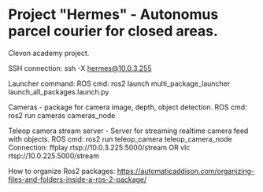 # Project "Hermes" - Autonomus parcel courier for closed areas.
Clevon academy project.

SSH connection: ssh -X hermes@10.0.3.255

Launcher command:
ROS cmd: ros2 launch multi_package_launcher launch_all_packages.launch.py

Cameras - package for camera image, depth, object detection.
ROS cmd: ros2 run cameras cameras_node

Teleop camera stream server - Server for streaming realtime camera feed with objects.
ROS cmd: ros2 run teleop_camera teleop_camera_node
Connection: ffplay rtsp://10.0.3.225:5000/stream  OR vlc rtsp://10.0.225.5000/stream

How to organize Ros2 packages:
https://automaticaddison.com/organizing-files-and-folders-inside-a-ros-2-package/